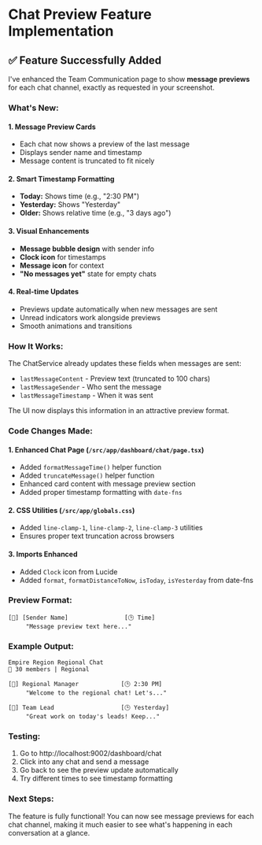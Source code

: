 # Chat Preview Feature Implementation

## ✅ **Feature Successfully Added**

I've enhanced the Team Communication page to show **message previews** for each chat channel, exactly as requested in your screenshot.

### **What's New:**

#### **1. Message Preview Cards**
- Each chat now shows a preview of the last message
- Displays sender name and timestamp
- Message content is truncated to fit nicely

#### **2. Smart Timestamp Formatting**
- **Today:** Shows time (e.g., "2:30 PM")
- **Yesterday:** Shows "Yesterday"
- **Older:** Shows relative time (e.g., "3 days ago")

#### **3. Visual Enhancements**
- **Message bubble design** with sender info
- **Clock icon** for timestamps
- **Message icon** for context
- **"No messages yet"** state for empty chats

#### **4. Real-time Updates**
- Previews update automatically when new messages are sent
- Unread indicators work alongside previews
- Smooth animations and transitions

### **How It Works:**

The ChatService already updates these fields when messages are sent:
- `lastMessageContent` - Preview text (truncated to 100 chars)
- `lastMessageSender` - Who sent the message
- `lastMessageTimestamp` - When it was sent

The UI now displays this information in an attractive preview format.

### **Code Changes Made:**

#### **1. Enhanced Chat Page** (`/src/app/dashboard/chat/page.tsx`)
- Added `formatMessageTime()` helper function
- Added `truncateMessage()` helper function
- Enhanced card content with message preview section
- Added proper timestamp formatting with `date-fns`

#### **2. CSS Utilities** (`/src/app/globals.css`)
- Added `line-clamp-1`, `line-clamp-2`, `line-clamp-3` utilities
- Ensures proper text truncation across browsers

#### **3. Imports Enhanced**
- Added `Clock` icon from Lucide
- Added `format`, `formatDistanceToNow`, `isToday`, `isYesterday` from date-fns

### **Preview Format:**

```
[💬] [Sender Name]                [🕒 Time]
     "Message preview text here..."
```

### **Example Output:**
```
Empire Region Regional Chat
👥 30 members | Regional

[💬] Regional Manager            [🕒 2:30 PM]
     "Welcome to the regional chat! Let's..."

[💬] Team Lead                   [🕒 Yesterday]
     "Great work on today's leads! Keep..."
```

### **Testing:**
1. Go to http://localhost:9002/dashboard/chat
2. Click into any chat and send a message
3. Go back to see the preview update automatically
4. Try different times to see timestamp formatting

### **Next Steps:**
The feature is fully functional! You can now see message previews for each chat channel, making it much easier to see what's happening in each conversation at a glance.
